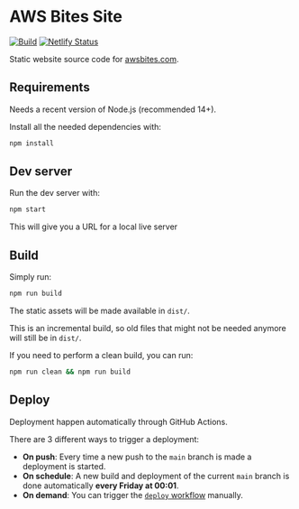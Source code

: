 # AWS Bites Site

[![Build](https://github.com/awsbites/aws-bites-site/actions/workflows/deploy.yml/badge.svg)](https://github.com/awsbites/aws-bites-site/actions/workflows/deploy.yml)
[![Netlify Status](https://api.netlify.com/api/v1/badges/8a203404-ec39-4d29-902f-83a51705af00/deploy-status)](https://app.netlify.com/sites/boring-bohr-998eda/deploys)


Static website source code for [awsbites.com](https://awsbites.com). 

## Requirements

Needs a recent version of Node.js (recommended 14+).

Install all the needed dependencies with:

```bash
npm install
```

## Dev server

Run the dev server with:

```bash
npm start
```

This will give you a URL for a local live server


## Build

Simply run:

```bash
npm run build
```

The static assets will be made available in `dist/`.

This is an incremental build, so old files that might not be needed anymore will still be in `dist/`.

If you need to perform a clean build, you can run:

```bash
npm run clean && npm run build
```


## Deploy

Deployment happen automatically through GitHub Actions.

There are 3 different ways to trigger a deployment:

  - **On push**: Every time a new push to the `main` branch is made a deployment is started.
  - **On schedule**: A new build and deployment of the current `main` branch is done automatically **every Friday at 00:01**.
  - **On demand**: You can trigger the [`deploy` workflow](https://github.com/awsbites/aws-bites-site/actions/workflows/deploy.yml) manually.
